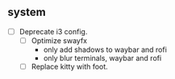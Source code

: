 ## system

- [ ] Deprecate i3 config.
  - [ ] Optimize swayfx
    - only add shadows to waybar and rofi
    - only blur terminals, waybar and rofi
  - [ ] Replace kitty with foot.
